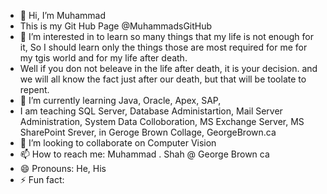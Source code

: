 - 👋 Hi, I’m Muhammad
- This is my Git Hub Page @MuhammadsGitHub
- 👀 I’m interested in to learn so many things that my life is not enough for it, So I should learn only the things those are most required for me for my tgis world and for my life after death.
- Well if you don not beleave in the life after death, it is your decision. and we will all know the fact just after our death, but that will be toolate to repent. 
- 🌱 I’m currently learning Java, Oracle, Apex, SAP,
- I am teaching SQL Server, Database Administartion, Mail Server Administration, System Data Colloboration, MS Exchange Server, MS SharePoint Srever, in Geroge Brown Collage, GeorgeBrown.ca 
- 💞️ I’m looking to collaborate on Computer Vision 
- 📫 How to reach me: Muhammad . Shah @ George Brown ca
- 😄 Pronouns: He, His
- ⚡ Fun fact: 

<!---
MuhammadsGitHub/MuhammadsGitHub is a ✨ special ✨ repository because its `README.md` (this file) appears on your GitHub profile.
You can click the Preview link to take a look at your changes.
--->
